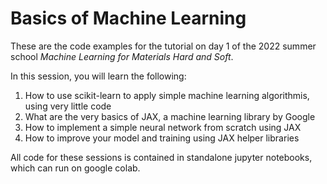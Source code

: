Basics of Machine Learning
==========================

These are the code examples for the tutorial on day 1 of the 2022 summer school *Machine Learning for Materials Hard and Soft*.

In this session, you will learn the following:

1. How to use scikit-learn to apply simple machine learning algorithmis, using very little code 
2. What are the very basics of JAX, a machine learning library by Google
3. How to implement a simple neural network from scratch using JAX
4. How to improve your model and training using JAX helper libraries

All code for these sessions is contained in standalone jupyter notebooks, which can run on google colab.

